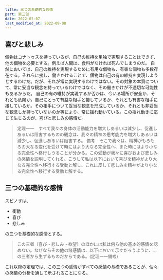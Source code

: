 ```yaml
---
title: 三つの基礎的な感情
part: 第三部
date: 2022-05-07
last_modified_at: 2022-09-08
---
```


## 喜びと悲しみ

個物はコナトゥスを持っているが、自己の維持を単独で実現することはできず、他の個物を必要とする。例えば人間は、食料がなければ死んでしまうのだ。
自然においては、自己の維持を実現するために有用な個物も、有害な個物も多数存在する。それらに接し、働きかけることで、個物は自己の有の維持を実現しようとするわけだ。だが、それが常に実現するわけではない。その対象の本質について、常に妥当な観念を持っているわけではなく、その働きかけが不適切な可能性もあるからだ。
自己の有の維持が実現するか否かは、今いる場所が安全か、それとも危険か。自己にとって有益な相手と接しているか、それとも有害な相手に接しているか。その相手について妥当な観念を形成しているか、それとも非妥当な観念しか持っていないのか等により、常に揺れ動いている。この揺れ動きに応じて生じるのが、喜びと悲しみの感情だ。

>定理一一　すべて我々の身体の活動能力を増大しあるいは減少し、促進しあるいは阻害するものの観念は、我々の精神の思考能力を増大しあるいは減少し、促進しあるいは阻害する。
>備考　そこで我々は、精神がもろもろの大なる変化を受けて時にはより大なる完全性へ、また時にはより小なる完全性へ移行しうることが分かる。この受動が我々に喜びおよび悲しみの感情を説明してくれる。こうして私は以下において喜びを精神がより大なる完全性へ移行する受動と解し、これに反して悲しみを精神がより小なる完全性へ移行する受動と解する。

## 三つの基礎的な感情

スピノザは、

- 衝動
- 喜び
- 悲しみ

の三つを基礎的な感情とする。

>この三者〔喜び・悲しみ・欲望〕のほかには私は何ら他の基本的感情を認めない。なぜならその他の諸感情は、以下において示すだろうように、この三者から生ずるものだからである。(定理一一備考)

これ以降の定理では、この三つの感情がすべての感情の基礎であることが、個々の感情の分析を通して示されることになる。
